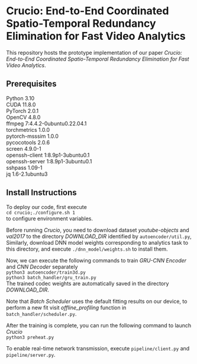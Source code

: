 # Crucio: End-to-End Coordinated Spatio-Temporal Redundancy Elimination for Fast Video Analytics

This repository hosts the prototype implementation of our paper *Crucio: End-to-End Coordinated Spatio-Temporal Redundancy Elimination for Fast Video Analytics*.

## Prerequisites

Python 3.10  
CUDA 11.8.0  
PyTorch 2.0.1  
OpenCV 4.8.0  
ffmpeg 7:4.4.2-0ubuntu0.22.04.1  
torchmetrics 1.0.0  
pytorch-msssim 1.0.0  
pycocotools 2.0.6  
screen 4.9.0-1  
openssh-client 1:8.9p1-3ubuntu0.1  
openssh-server 1:8.9p1-3ubuntu0.1  
sshpass 1.09-1  
jq 1.6-2.1ubuntu3  

## Install Instructions

To deploy our code, first execute  
``cd crucio;./configure.sh 1``  
to configure environment variables.

Before running *Crucio*, you need to download dataset *youtube-objects* and *val2017* to the directory *DOWNLOAD_DIR* identified by ``autoencoder/util.py``,
Similarly, download DNN model weights corresponding to analytics task to this directory, and execute ``./dnn_model/weights.sh`` to install them.

Now, we can execute the following commands to train *GRU-CNN Encoder* and *CNN Decoder* separately  
``python3 autoencoder/train3d.py``  
``python3 batch_handler/gru_train.py``  
The trained codec weights are automatically saved in the directory *DOWNLOAD_DIR*.

Note that *Batch Scheduler* uses the default fitting results on our device, to perform a new fit visit *offline_profiling* function in ``batch_handler/scheduler.py``.

After the training is complete, you can run the following command to launch *Crucio*  
``python3 preheat.py``

To enable real-time network transmission, execute ``pipeline/client.py`` and ``pipeline/server.py``.
